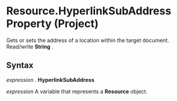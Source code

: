 
# Resource.HyperlinkSubAddress Property (Project)

Gets or sets the address of a location within the target document. Read/write  **String** .


## Syntax

 _expression_ . **HyperlinkSubAddress**

 _expression_ A variable that represents a **Resource** object.

